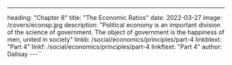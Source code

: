 ---
heading: "Chapter 8"
title: "The Economic Ratios"
date: 2022-03-27
image: /covers/econsp.jpg
description: "Political economy is an important division of the science of government. The object of government is the happiness of men, united in society"
linkb: /social/economics/principles/part-4
linkbtext: "Part 4"
linkf: /social/economics/principles/part-4
linkftext: "Part 4"
author: Dalisay
---``


